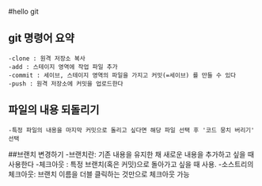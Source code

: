 #hello git

## git 명령어 요약


    -clone : 원격 저장소 복사
    -add : 스테이지 영역에 작업 파일 추가
    -commit : 세이브, 스테이지 영역의 파일을 가지고 커밋(=세이브) 를 만들 수 있다
    -push : 원격 저장소에 커밋을 업로드한다

## 파일의 내용 되돌리기

    -특정 파일의 내용을 마지막 커밋으로 돌리고 싶다면 해당 파일 선택 후 '코드 뭉치 버리기' 선택


##브랜치 변경하기
-브랜치란: 기존 내용을 유지한 채 새로운 내용을 추가하고 싶을 때 사용한다
-체크아웃 : 특정 브랜치(혹은 커밋)으로 돌아가고 싶을 때 사용.
-소스트리의 체크아웃: 브랜치 이름을 더블 클릭하는 것만으로 체크아웃 가능

